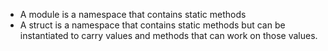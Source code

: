 

- A module is a namespace that contains static methods
- A struct is a namespace that contains static methods but can be instantiated to carry values and methods that can work on those values.